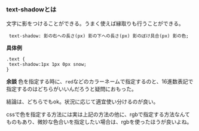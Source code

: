 ###  text-shadowとは

文字に影をつけることができる。うまく使えば縁取りも行うことができる。

```
 text-shadow: 影の右への長さ(px) 影の下への長さ(px) 影のぼけ具合(px) 影の色;
```

**具体例**

```
.text {
 text-shadow:1px 1px 0px snow;
}
```

**余談**
色を指定する時に、`red`などのカラーネームで指定するのと、16進数表記で指定するのはどちらがいいんだろうと疑問におもった。

結論は、どちらでもok。状況に応じて適宜使い分けるのが良い。

cssで色を指定する方法には実は上記の方法の他に、rgbで指定する方法なんてものもあり、微妙な色合いを指定したい場合は、rgbを使ったほうが良いよね。
